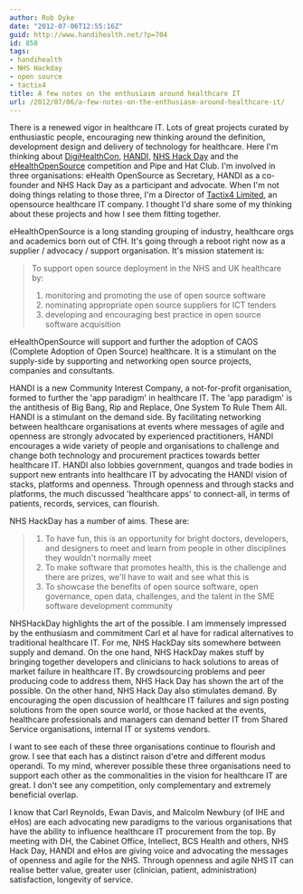 ```yaml
---
author: Rob Dyke
date: "2012-07-06T12:55:16Z"
guid: http://www.handihealth.net/?p=704
id: 858
tags:
- handihealth
- NHS Hackday
- open source
- tactix4
title: A few notes on the enthusiasm around healthcare IT
url: /2012/07/06/a-few-notes-on-the-enthusiasm-around-healthcare-it/
---
```

There is a renewed vigor in healthcare IT. Lots of great projects curated by enthusiastic people, encouraging new thinking around the definition, development design and delivery of technology for healthcare. Here I'm thinking about [DigiHealthCon](http://digihealthcon.wordpress.com/), [HANDI](http://www.handihealth.net/), [NHS Hack Day](http://nhshackday.com/) and the [eHealthOpenSource](http://ehealthopensource.org/) competition and Pipe and Hat Club. I'm involved in three organisations: eHealth OpenSource as Secretary, HANDI as a co-founder and NHS Hack Day as a participant and advocate. When I'm not doing things relating to those three, I'm a Director of [Tactix4 Limited](http://www.tactix4.com/), an opensource healthcare IT company. I thought I'd share some of my thinking about these projects and how I see them fitting together.

<!--more-->

eHealthOpenSource is a long standing grouping of industry, healthcare orgs and academics born out of CfH. It's going through a reboot right now as a supplier / advocacy / support organisation. It's mission statement is:

> To support open source deployment in the NHS and UK healthcare by:
> 
>   1. monitoring and promoting the use of open source software
>   2. nominating appropriate open source suppliers for ICT tenders
>   3. developing and encouraging best practice in open source software acquisition

eHealthOpenSource will support and further the adoption of CAOS (Complete Adoption of Open Source) healthcare. It is a stimulant on the supply-side by supporting and networking open source projects, companies and consultants.

HANDI is a new Community Interest Company, a not-for-profit organisation, formed to further the 'app paradigm' in healthcare IT. The 'app paradigm' is the antithesis of Big Bang, Rip and Replace, One System To Rule Them All. HANDI is a stimulant on the demand side. By facilitating networking between healthcare organisations at events where messages of agile and openness are strongly advocated by experienced practitioners, HANDI encourages a wide variety of people and organisations to challenge and change both technology and procurement practices towards better healthcare IT. HANDI also lobbies government, quangos and trade bodies in support new entrants into healthcare IT by advocating the HANDI vision of stacks, platforms and openness. Through openness and through stacks and platforms, the much discussed 'healthcare apps' to connect-all, in terms of patients, records, services, can flourish.

NHS HackDay has a number of aims. These are:

>   1. To have fun, this is an opportunity for bright doctors, developers, and designers to meet and learn from people in other disciplines they wouldn't normally meet
>   2. To make software that promotes health, this is the challenge and there are prizes, we'll have to wait and see what this is
>   3. To showcase the benefits of open source software, open governance, open data, challenges, and the talent in the SME software development community

NHSHackDay highlights the art of the possible. I am immensely impressed by the enthusiasm and commitment Carl et al have for radical alternatives to traditional healthcare IT. For me, NHS HackDay sits somewhere between supply and demand. On the one hand, NHS HackDay makes stuff by bringing together developers and clinicians to hack solutions to areas of market failure in healthcare IT. By crowdsourcing problems and peer producing code to address them, NHS Hack Day has shown the art of the possible. On the other hand, NHS Hack Day also stimulates demand. By encouraging the open discussion of healthcare IT failures and sign posting solutions from the open source world, or those hacked at the events, healthcare professionals and managers can demand better IT from Shared Service organisations, internal IT or systems vendors.

I want to see each of these three organisations continue to flourish and grow. I see that each has a distinct raison d'etre and different modus operandi. To my mind, wherever possible these three organisations need to support each other as the commonalities in the vision for healthcare IT are great. I don't see any competition, only complementary and extremely beneficial overlap.

I know that Carl Reynolds, Ewan Davis, and Malcolm Newbury (of IHE and eHos) are each advocating new paradigms to the various organisations that have the ability to influence healthcare IT procurement from the top. By meeting with DH, the Cabinet Office, Intellect, BCS Health and others, NHS Hack Day, HANDI and eHos are giving voice and advocating the messages of openness and agile for the NHS. Through openness and agile NHS IT can realise better value, greater user (clinician, patient, administration) satisfaction, longevity of service.